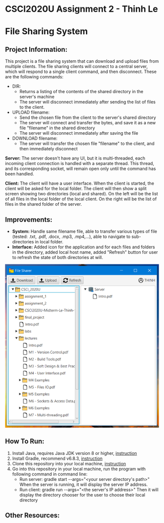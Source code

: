 # CSCI2020U Assignment 2 - Thinh Le
# File Sharing System

## Project Information: 
This project is a file sharing system that can download and upload files from multiple clients.
The file sharing clients will connect to a central server, which will respond to a single client command, and then disconnect. These are the following commands:

* DIR:
    * Returns a listing of the contents of the shared directory in the server's machine
    * The server will disconnect immediately after sending the list of files to the client.
* UPLOAD filename:
    * Send the chosen file from the client to the server's shared directory
    * The server will connect and transfer the bytes, and save it as a new file "filename" in the shared directory
    * The server will disconnect immediately after saving the file
* DOWNLOAD filename:
    * The server will transfer the chosen file "filename" to the client, and then immediately disconnect

**Server:**
The server doesn't have any UI, but it is multi-threaded, each incoming client connection is handled with a separate thread. This thread, and its corresponding socket, will remain open only until the command has been handled.

**Client:**
The client will have a  user interface. When the client is started, the client will be asked for the local folder. The client will then show a split screen showing two directories (local and shared). On the left will be the list of all files in the local folder of the local client. On the right will be the list of files in the shared folder of the server.

## Improvements:
* **System:** Handle same filename file, able to transfer various types of file (tested: .txt, .pdf, .docx, .mp3, .mp4,...), able to navigate to sub-directories in local folder.
* **Interface:** Added icon for the application and for each files and folders in the directory, added local host name, added "Refresh" button for user to refresh the state of both directories at will.

![ui](ui.PNG)

## How To Run:
1. Install Java, requires Java JDK version 8 or higher, [instruction](https://www.oracle.com/java/technologies/javase-downloads.html)
2. Install Gradle, recommend v6.8.3, [instruction](https://gradle.org/install/)
2. Clone this repository into your local machine, [instruction](https://docs.github.com/en/github/creating-cloning-and-archiving-repositories/cloning-a-repository)
3. Go into this repository in your local machine, run the program with following command in command line:
    * Run server: gradle start --args="<your server directory's path>" 
    When the server is running, it will display the server IP address.
    * Run client: gradle run --args="<the server's IP address>"
    Then it will display the directory chooser for the user to choose their local directory

## Other Resources: